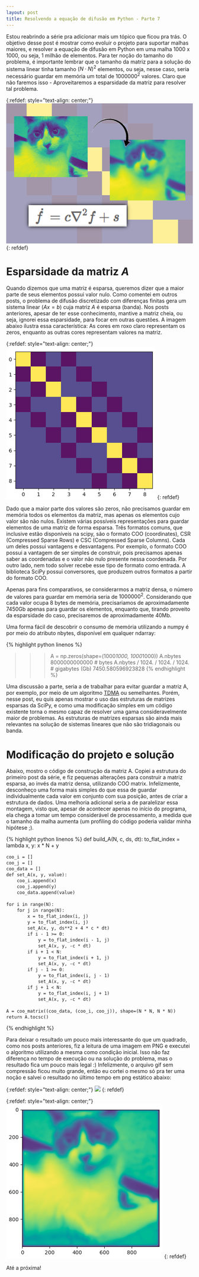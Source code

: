 ```yaml
---
layout: post
title: Resolvendo a equação de difusão em Python - Parte 7
---
```


Estou reabrindo a série pra adicionar mais um tópico que ficou pra trás.
O objetivo desse post é mostrar como evoluir o projeto para suportar malhas
maiores, e resolver a equação de difusão em Python em uma malha
1000 x 1000, ou seja, 1 milhão de elementos. Para ter noção do tamanho do
problema, é importante lembrar que o tamanho da matriz para a solução do sistema
linear tinha tamanho $(N \cdot N)^2$ elementos, ou seja, nesse caso, seria
necessário guardar em memória um total de $1000000^2$ valores. Claro que não
faremos isso - Aproveitaremos a esparsidade da matriz para resolver tal problema.

{:refdef: style="text-align: center;"}
![](/images/2020-04-13/img001.png)
{: refdef}


# Esparsidade da matriz $A$

Quando dizemos
que uma matriz é esparsa, queremos dizer que a maior parte de seus elementos
possui valor nulo. Como comentei em outros posts, o problema de difusão discretizado com diferenças
finitas gera um sistema linear ($Ax = b$) cuja matriz $A$ é esparsa (banda).
Nos posts anteriores, apesar de ter esse conhecimento, mantive a matriz cheia,
ou seja, ignorei essa esparsidade, para focar em outras questões. 
A imagem abaixo ilustra essa característica: As cores em roxo claro representam
os zeros, enquanto as outras cores representam valores na matriz.

{:refdef: style="text-align: center;"}
![](/images/2020-04-13/img002.png)
{: refdef}

Dado que a maior parte dos valores são zeros, não precisamos guardar em memória todos
os elementos da matriz, mas apenas os elementos cujo valor são não nulos.
Existem várias possíveis representações para guardar elementos de uma matriz de
forma esparsa. Três formatos comuns, que inclusive estão disponíveis na scipy,
são o formato COO (coordinates), CSR (Compressed Sparse Rows) e CSC (Compressed
Sparse Columns). Cada um deles possui vantagens e desvantagens.
Por exemplo, o formato COO possui a vantagem de ser simples de construir,
pois precisamos apenas saber as coordenadas e o valor não nulo presente nessa
coordenada. Por outro lado, nem todo solver recebe esse tipo de formato como
entrada. A biblioteca SciPy possui conversores, que produzem
outros formatos a partir do formato COO.

Apenas para fins comparativos, se considerarmos
a matriz densa, o número de valores para guardar em memória seria de $1000000^2$.
Considerando que cada valor ocupa 8 bytes de memória, precisariamos de aproximadamente
7450Gb apenas para guardar os elementos, enquanto que, tirando proveito da
esparsidade do caso, precisaremos de aproximadamente 40Mb.

Uma forma fácil de descobrir o consumo de memória utilizando a numpy é por meio
do atributo nbytes, disponível em qualquer ndarray:

{% highlight python linenos %}
>>> A = np.zeros(shape=(1000*1000, 1000*1000))
>>> A.nbytes
8000000000000 # bytes
>>> A.nbytes / 1024. / 1024. / 1024. # gigabytes (Gb)
7450.580596923828
{% endhighlight %}

Uma discussão a parte, seria a de trabalhar para evitar guardar a matriz A,
por exemplo, por meio de um algoritmo [TDMA](https://en.wikipedia.org/wiki/Tridiagonal_matrix_algorithm) ou semelhantes. Porém,
nesse post, eu quis apenas mostrar o uso das estruturas de matrizes esparsas 
da SciPy, e como uma modificação simples em um código existente torna o mesmo
capaz de resolver uma gama consideravelmente maior de problemas. As estruturas
de matrizes esparsas são ainda mais relevantes na solução de sistemas
lineares que não são tridiagonais ou banda.


# Modificação do projeto e solução

Abaixo, mostro o código de construção da matriz A. Copiei a estrutura do primeiro post
da série, e fiz pequenas alterações para construir a matriz
esparsa, ao invés da matriz densa, utilizando COO matrix. Infelizmente, desconheço
uma forma mais simples do que essa de guardar individualmente cada valor em conjunto
com sua posição, antes de criar a estrutura de dados. Uma melhoria adicional seria a de paralelizar
essa montagem, visto que, apesar de acontecer apenas no início do programa, ela
chega a tomar um tempo considerável de processamento, a medida que o tamanho
da malha aumenta (um profiling do código poderia validar minha hipótese ;).

{% highlight python linenos %}
def build_A(N, c, ds, dt):
    to_flat_index = lambda x, y: x * N + y

    coo_i = []
    coo_j = []
    coo_data = []
    def set_A(x, y, value):
        coo_i.append(x)
        coo_j.append(y)
        coo_data.append(value)

    for i in range(N):
        for j in range(N):
            x = to_flat_index(i, j)
            y = to_flat_index(i, j)
            set_A(x, y, ds**2 + 4 * c * dt)
            if i - 1 >= 0:
                y = to_flat_index(i - 1, j)
                set_A(x, y, -c * dt)
            if i + 1 < N:
                y = to_flat_index(i + 1, j)
                set_A(x, y, -c * dt)
            if j - 1 >= 0:
                y = to_flat_index(i, j - 1)
                set_A(x, y, -c * dt)
            if j + 1 < N:
                y = to_flat_index(i, j + 1)
                set_A(x, y, -c * dt)

    A = coo_matrix((coo_data, (coo_i, coo_j)), shape=(N * N, N * N))
    return A.tocsc()
{% endhighlight %}

Para deixar o resultado um pouco mais interessante do que um quadrado, como
nos posts anteriores, fiz a leitura de uma imagem em PNG e executei o algoritmo
utilizando a mesma como condição inicial. Isso não faz diferença no tempo de
execução ou na solução do problema, mas o resultado fica um pouco mais legal :)
Infelizmente, o arquivo gif sem compressão ficou muito grande, então eu cortei
o mesmo só pra ter uma noção e salvei o resultado no último tempo em png
estático abaixo:

{:refdef: style="text-align: center;"}
![](/images/2020-04-13/img003.gif)
{: refdef}

{:refdef: style="text-align: center;"}
![](/images/2020-04-13/img004.png)
{: refdef}

Até a próxima!

